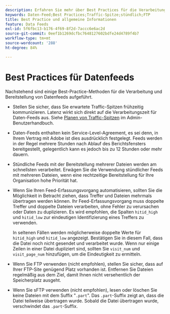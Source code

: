 ```yaml
---
description: Erfahren Sie mehr über Best Practices für die Verarbeitung und Bereitstellung von Daten-Feeds in Analytics.
keywords: Daten-Feed;Best Practices;Traffic-Spitze;stündlich;FTP
title: Best Practice und allgemeine Informationen
feature: Data Feeds
exl-id: 5f6fbc13-b176-4f69-8f2d-7accc6e6ac2d
source-git-commit: 0eef1b1269dcfbc7648127602bdfe24d4789f4b7
workflow-type: tm+mt
source-wordcount: '288'
ht-degree: 84%

---
```


# Best Practices für Datenfeeds

Nachstehend sind einige Best-Practice-Methoden für die Verarbeitung und Bereitstellung von Datenfeeds aufgeführt.

* Stellen Sie sicher, dass Sie erwartete Traffic-Spitzen frühzeitig kommunizieren. Latenz wirkt sich direkt auf die Verarbeitungszeit für Daten-Feeds aus. Siehe [Planen von Traffic-Spitzen](/help/admin/admin/c-manage-report-suites/c-edit-report-suites/c-traffic-management/t-traffic-schedule-spike.md) im Admin-Benutzerhandbuch.

* Daten-Feeds enthalten kein Service-Level-Agreement, es sei denn, in Ihrem Vertrag mit Adobe ist dies ausdrücklich festgelegt. Feeds werden in der Regel mehrere Stunden nach Ablauf des Berichtsfensters bereitgestellt, gelegentlich kann es jedoch bis zu 12 Stunden oder mehr dauern.

* Stündliche Feeds mit der Bereitstellung mehrerer Dateien werden am schnellsten verarbeitet. Erwägen Sie die Verwendung stündlicher Feeds mit mehreren Dateien, wenn eine rechtzeitige Bereitstellung für Ihre Organisation hohe Priorität hat.

* Wenn Sie Ihren Feed-Erfassungsvorgang automatisieren, sollten Sie die Möglichkeit in Betracht ziehen, dass Treffer und Dateien mehrmals übertragen werden können. Ihr Feed-Erfassungsvorgang muss doppelte Treffer und doppelte Dateien verarbeiten, ohne Fehler zu verursachen oder Daten zu duplizieren. Es wird empfohlen, die Spalten `hitid_high` und `hitid_low` zur eindeutigen Identifizierung eines Treffers zu verwenden.

  In seltenen Fällen werden möglicherweise doppelte Werte für `hitid_high` und `hitid_low` angezeigt. Bestätigen Sie in diesem Fall, dass die Datei noch nicht gesendet und verarbeitet wurde. Wenn nur einige Zeilen in einer Datei dupliziert sind, sollten Sie `visit_num` und `visit_page_num` hinzufügen, um die Eindeutigkeit zu ermitteln.

* Wenn Sie FTP verwenden (nicht empfohlen), stellen Sie sicher, dass auf Ihrer FTP-Site genügend Platz vorhanden ist. Entfernen Sie Dateien regelmäßig aus dem Ziel, damit Ihnen nicht versehentlich der Speicherplatz ausgeht.

* Wenn Sie sFTP verwenden (nicht empfohlen), lesen oder löschen Sie keine Dateien mit dem Suffix &quot;`.part`&quot;. Das `.part`-Suffix zeigt an, dass die Datei teilweise übertragen wurde. Sobald die Datei übertragen wurde, verschwindet das `.part`-Suffix.